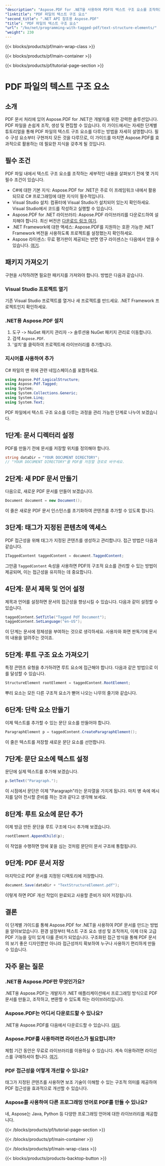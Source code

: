 ```yaml
---
"description": "Aspose.PDF for .NET을 사용하여 PDF의 텍스트 구조 요소를 조작하는 방법을 알아보세요. 이 단계별 가이드에서는 구조화된 PDF를 만드는 데 필요한 모든 것을 다룹니다."
"linktitle": "PDF 파일의 텍스트 구조 요소"
"second_title": ".NET API 참조용 Aspose.PDF"
"title": "PDF 파일의 텍스트 구조 요소"
"url": "/ko/net/programming-with-tagged-pdf/text-structure-elements/"
"weight": 230
---
```


{{< blocks/products/pf/main-wrap-class >}}

{{< blocks/products/pf/main-container >}}

{{< blocks/products/pf/tutorial-page-section >}}

# PDF 파일의 텍스트 구조 요소

## 소개

PDF 문서 처리에 있어 Aspose.PDF for .NET은 개발자를 위한 강력한 솔루션입니다. PDF 파일을 손쉽게 조작, 생성 및 편집할 수 있습니다. 이 가이드에서는 자세한 단계별 튜토리얼을 통해 PDF 파일의 텍스트 구조 요소를 다루는 방법을 자세히 설명합니다. 필수 구성 요소부터 구현까지 모든 것을 다루므로, 이 가이드를 마치면 Aspose.PDF를 효과적으로 활용하는 데 필요한 지식을 갖추게 될 것입니다.

## 필수 조건

PDF 파일 내에서 텍스트 구조 요소를 조작하는 세부적인 내용을 살펴보기 전에 몇 가지 필수 조건이 있습니다.

- C#에 대한 기본 지식: Aspose.PDF for .NET은 주로 이 프레임워크 내에서 활용되므로 C# 프로그래밍에 대한 지식이 필수적입니다.
- Visual Studio 설치: 컴퓨터에 Visual Studio가 설치되어 있는지 확인하세요. Visual Studio에서 코드를 작성하고 실행할 수 있습니다.
- Aspose.PDF for .NET 라이브러리: Aspose.PDF 라이브러리를 다운로드하여 설치해야 합니다. 최신 버전은 [다운로드 링크 여기](https://releases.aspose.com/pdf/net/).
- .NET Framework에 대한 액세스: Aspose.PDF를 지원하는 호환 가능한 .NET Framework 버전을 사용하도록 프로젝트를 설정했는지 확인하세요.
- Aspose 라이센스: 무료 평가판이 제공되는 반면 영구 라이센스는 다음에서 얻을 수 있습니다. [여기](https://purchase.aspose.com/buy).

## 패키지 가져오기

구현을 시작하려면 필요한 패키지를 가져와야 합니다. 방법은 다음과 같습니다.

### Visual Studio 프로젝트 열기
기존 Visual Studio 프로젝트를 열거나 새 프로젝트를 만드세요. .NET Framework 프로젝트인지 확인하세요.

### .NET용 Aspose.PDF 설치
1. 도구 -> NuGet 패키지 관리자 -> 솔루션용 NuGet 패키지 관리로 이동합니다.
2. 검색 `Aspose.PDF`.
3. '설치'를 클릭하여 프로젝트에 라이브러리를 추가합니다.

### 지시어를 사용하여 추가
C# 파일의 맨 위에 관련 네임스페이스를 포함하세요.

```csharp
using Aspose.Pdf.LogicalStructure;
using Aspose.Pdf.Tagged;
using System;
using System.Collections.Generic;
using System.Linq;
using System.Text;
```

PDF 파일에서 텍스트 구조 요소를 다루는 과정을 관리 가능한 단계로 나누어 보겠습니다.

## 1단계: 문서 디렉터리 설정

PDF를 만들기 전에 문서를 저장할 위치를 정의해야 합니다.

```csharp
string dataDir = "YOUR DOCUMENT DIRECTORY";
// "YOUR DOCUMENT DIRECTORY"를 PDF를 저장할 경로로 바꾸세요.
```

## 2단계: 새 PDF 문서 만들기

다음으로, 새로운 PDF 문서를 만들어 보겠습니다.

```csharp
Document document = new Document();
```

이 줄은 새로운 PDF 문서 인스턴스를 초기화하여 콘텐츠를 추가할 수 있도록 합니다.

## 3단계: 태그가 지정된 콘텐츠에 액세스

PDF 접근성을 위해 태그가 지정된 콘텐츠를 생성하고 관리합니다. 접근 방법은 다음과 같습니다.

```csharp
ITaggedContent taggedContent = document.TaggedContent;
```

그만큼 `TaggedContent` 속성을 사용하면 PDF의 구조적 요소를 관리할 수 있는 방법이 제공되며, 이는 접근성을 유지하는 데 중요합니다.

## 4단계: 문서 제목 및 언어 설정

제목과 언어를 설정하면 문서의 접근성을 향상시킬 수 있습니다. 다음과 같이 설정할 수 있습니다.

```csharp
taggedContent.SetTitle("Tagged Pdf Document");
taggedContent.SetLanguage("en-US");
```

이 단계는 문서에 정체성을 부여하는 것으로 생각하세요. 사용자와 화면 판독기에 문서의 내용을 알려주는 것이죠.

## 5단계: 루트 구조 요소 가져오기

특정 콘텐츠 유형을 추가하려면 루트 요소에 접근해야 합니다. 다음과 같은 방법으로 이를 달성할 수 있습니다.

```csharp
StructureElement rootElement = taggedContent.RootElement;
```

뿌리 요소는 모든 다른 구조적 요소가 뻗어 나오는 나무의 줄기와 같습니다.

## 6단계: 단락 요소 만들기

이제 텍스트를 추가할 수 있는 문단 요소를 만들어야 합니다.

```csharp
ParagraphElement p = taggedContent.CreateParagraphElement();
```

이 줄은 텍스트를 저장할 새로운 문단 요소를 선언합니다.

## 7단계: 문단 요소에 텍스트 설정

문단에 실제 텍스트를 추가해 보겠습니다.

```csharp
p.SetText("Paragraph.");
```

이 시점에서 문단은 이제 "Paragraph"라는 문자열을 가지게 됩니다. 마치 병 속에 메시지를 담아 전시할 준비를 하는 것과 같다고 생각해 보세요.

## 8단계: 루트 요소에 문단 추가

이제 방금 만든 문단을 루트 구조에 다시 추가해 보겠습니다.

```csharp
rootElement.AppendChild(p);
```

이 작업을 수행하면 땅에 꽃을 심는 것처럼 문단이 문서 구조에 통합됩니다.

## 9단계: PDF 문서 저장

마지막으로 PDF 문서를 지정된 디렉토리에 저장합니다.

```csharp
document.Save(dataDir + "TextStructureElement.pdf");
```

이렇게 하면 PDF 개선 작업이 완료되고 사용할 준비가 되어 저장됩니다.

## 결론

이 단계별 가이드를 통해 Aspose.PDF for .NET을 사용하여 PDF 문서를 만드는 방법을 알아보았습니다. 환경 설정부터 텍스트 구조 요소 생성 및 조작까지, 이제 더욱 고급 PDF 기능을 깊이 있게 다룰 준비가 되었습니다. 구조화된 접근 방식을 통해 PDF 문서의 보기 좋은 디자인뿐만 아니라 접근성까지 확보하여 누구나 사용하기 편리하게 만들 수 있습니다. 

## 자주 묻는 질문

### .NET용 Aspose.PDF란 무엇인가요?  
.NET용 Aspose.PDF는 개발자가 .NET 애플리케이션에서 프로그래밍 방식으로 PDF 문서를 만들고, 조작하고, 변환할 수 있도록 하는 라이브러리입니다.

### Aspose.PDF는 어디서 다운로드할 수 있나요?  
.NET용 Aspose.PDF를 다음에서 다운로드할 수 있습니다. [대지](https://releases.aspose.com/pdf/net/).

### Aspose.PDF를 사용하려면 라이선스가 필요합니까?  
체험 기간 동안은 무료로 라이브러리를 이용하실 수 있습니다. 계속 이용하려면 라이선스를 구매하셔야 합니다. [여기](https://purchase.aspose.com/buy).

### PDF 접근성을 어떻게 개선할 수 있나요?  
태그가 지정된 콘텐츠를 사용하면 보조 기술이 이해할 수 있는 구조적 의미를 제공하여 PDF 접근성을 효과적으로 개선할 수 있습니다.

### Aspose를 사용하여 다른 프로그래밍 언어로 PDF를 만들 수 있나요?  
네, Aspose는 Java, Python 등 다양한 프로그래밍 언어에 대한 라이브러리를 제공합니다.

{{< /blocks/products/pf/tutorial-page-section >}}

{{< /blocks/products/pf/main-container >}}

{{< /blocks/products/pf/main-wrap-class >}}

{{< blocks/products/products-backtop-button >}}